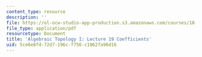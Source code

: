 ```yaml
---
content_type: resource
description: ''
file: https://ol-ocw-studio-app-production.s3.amazonaws.com/courses/18-905-algebraic-topology-i-fall-2016/5ce6e8fd72d7196cf756c1062fa96d16_MIT18_905F16_lec19.pdf
file_type: application/pdf
resourcetype: Document
title: 'Algebraic Topology I: Lecture 19 Coefficients'
uid: 5ce6e8fd-72d7-196c-f756-c1062fa96d16
---
```

